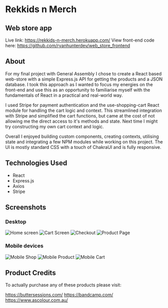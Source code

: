 # Rekkids n Merch 
## Web store app 

Live link: https://rekkids-n-merch.herokuapp.com/
View front-end code here: https://github.com/ryanhunterdev/web_store_frontend

## About

For my final project with General Assembly I chose to create a React based web-store with a simple Express.js API for getting the products and a JSON database. I took this approach as I wanted to focus my energies on the front-end and use this as an opportunity to familiarise myself with the fundamentals of React in a practical and real-world way. 

I used Stripe for payment authentication and the use-shopping-cart React module for handling the cart logic and context. This streamlined integration with Stripe and simplified the cart functions, but came at the cost of not allowing me the direct access to it's methods and state. Next time I might try constructing my own cart context and logic.

Overall I enjoyed building custom components, creating contexts, utilising state and integrating a few NPM modules while working on this project. The UI is mostly standard CSS with a touch of ChakraUI and is fully responsive.

## Technologies Used

- React
- Express.js
- Axios
- Stripe

## Screenshots 

### Desktop

![Home screen](/screenshots/home_screen.png)
![Cart Screen](/screenshots/cart_screen.png)
![Checkout](/screenshots/checkout.png)
![Product Page](/screenshots/product_page.png)

### Mobile devices

![Mobile Shop](/screenshots/mobile_shop.png)
![Mobile Product](/screenshots/mobile_product.png)
![Mobile Cart](/screenshots/mobile_cart.png)

## Product Credits

To actually purchase any of these products please visit: 

https://buttersessions.com/
https://bandcamp.com/
https://www.ascolour.com.au/